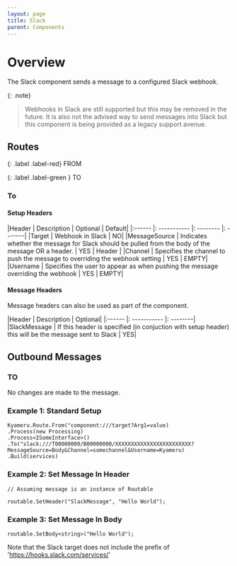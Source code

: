 ```yaml
---
layout: page
title: Slack
parent: Components
---
```


# Overview

The Slack component sends a message to a configured Slack webhook.

{: .note}
> Webhooks in Slack are still supported but this may be removed in the future. It is also not the advised way to send messages into Slack but this component is being provided as a legacy support avenue.

## Routes

{: .label .label-red}
FROM

{: .label .label-green }
TO

### To
#### Setup Headers

|Header | Description | Optional | Default|
|:------ |: ----------- |: -------- |: -------|
|Target | Webhook in Slack | NO|
|MessageSource | Indicates whether the message for Slack should be pulled from the body of the message OR a header. | YES | Header |
|Channel | Specifies the channel to push the message to overriding the webhook setting | YES | EMPTY|
|Username | Specifies the user to appear as when pushing the message overriding the webhook | YES | EMPTY|

#### Message Headers

Message headers can also be used as part of the component.

|Header | Description | Optional|
|:------ |: ----------- |: --------|
|SlackMessage | If this header is specified (in conjuction with setup header) this will be the message sent to Slack | YES|

## Outbound Messages

### TO

No changes are made to the message.


### Example 1: Standard Setup

```
Kyameru.Route.From("component:///target?Arg1=value)
.Process(new Processing)
.Process<ISomeInterface>()
.To("slack:///T00000000/B00000000/XXXXXXXXXXXXXXXXXXXXXXXX?MessageSource=Body&Channel=somechannel&Username=Kyameru)
.Build(services)
```

### Example 2: Set Message In Header

```
// Assuming message is an instance of Routable

routable.SetHeader("SlackMessage", "Hello World");
```

### Example 3: Set Message In Body
```
routable.SetBody<string>("Hello World");
```

Note that the Slack target does not include the prefix of 'https://hooks.slack.com/services/'